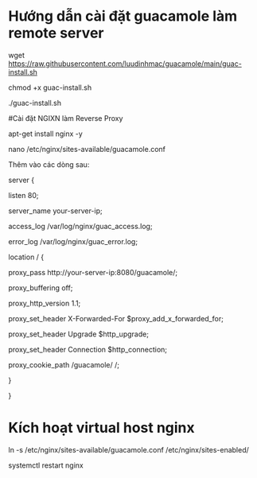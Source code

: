 Hướng dẫn cài đặt guacamole làm remote server
=============
wget https://raw.githubusercontent.com/luudinhmac/guacamole/main/guac-install.sh

chmod +x guac-install.sh

./guac-install.sh


#Cài đặt NGIXN làm Reverse Proxy

apt-get install nginx -y

nano /etc/nginx/sites-available/guacamole.conf

Thêm vào các dòng sau:

server {

listen 80;

server_name your-server-ip;

access_log /var/log/nginx/guac_access.log;

error_log /var/log/nginx/guac_error.log;

location / {

proxy_pass http://your-server-ip:8080/guacamole/;

proxy_buffering off;

proxy_http_version 1.1;

proxy_set_header X-Forwarded-For $proxy_add_x_forwarded_for;

proxy_set_header Upgrade $http_upgrade;

proxy_set_header Connection $http_connection;

proxy_cookie_path /guacamole/ /;

}

}

Kích hoạt virtual host nginx
=============

ln -s /etc/nginx/sites-available/guacamole.conf /etc/nginx/sites-enabled/

systemctl restart nginx
